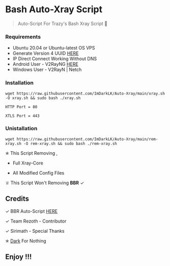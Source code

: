 # Bash Auto-Xray Script
> Auto-Script For Trazy's Bash Xray Script 🖤

### Requirements

* Ubuntu 20.04 or Ubuntu-latest OS VPS 
* Generate Version 4 UUID [HERE](https://uuidgenerator.net)
* IP Direct Connect Working Without DNS
* Android User - V2RayNG [HERE](https://github.com/2dust/v2rayNG)
* Windows User - V2RayN | Netch

### Installation 

```
wget https://raw.githubusercontent.com/ImDarkLK/Auto-Xray/main/xray.sh -O xray.sh && sudo bash ./xray.sh 
```

``` HTTP Port = 80 ```

``` XTLS Port = 443 ```

### Unistallation

```
wget https://raw.githubusercontent.com/ImDarkLK/Auto-Xray/main/rem-xray.sh -O rem-xray.sh && sudo bash ./rem-xray.sh
```

✯ This Script Removing ,

* Full Xray-Core

* All Modified Config Files

♕ This Script Won't Removing <b> BBR</b> ✓

## Credits 

✓ BBR Auto-Script [HERE](https://github.com/teddysun)

✓ Team Rezoth - Contributor 

✓ Sirimath - Special Thanks

✯ [Dark](https://github.com/ImDarkLK) For Nothing 

## Enjoy !!!
